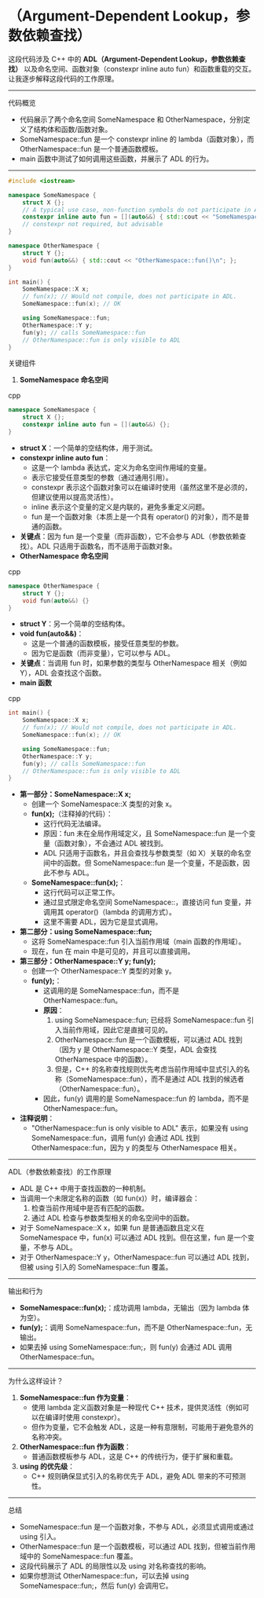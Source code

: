 # （Argument-Dependent Lookup，参数依赖查找）

这段代码涉及 C++ 中的 **ADL（Argument-Dependent Lookup，参数依赖查找）** 以及命名空间、函数对象（constexpr inline auto fun）和函数重载的交互。让我逐步解释这段代码的工作原理。

------

代码概览

- 代码展示了两个命名空间 SomeNamespace 和 OtherNamespace，分别定义了结构体和函数/函数对象。
- SomeNamespace::fun 是一个 constexpr inline 的 lambda（函数对象），而 OtherNamespace::fun 是一个普通函数模板。
- main 函数中测试了如何调用这些函数，并展示了 ADL 的行为。

------

```c++
#include <iostream>

namespace SomeNamespace {
    struct X {};
    // A typical use case, non-function symbols do not participate in ADL.
    constexpr inline auto fun = [](auto&&) { std::cout << "SomeNamespace::fun()\n"; };
    // constexpr not required, but advisable
}

namespace OtherNamespace {
    struct Y {};
    void fun(auto&&) { std::cout << "OtherNamespace::fun()\n"; };
}

int main() {
    SomeNamespace::X x;
    // fun(x); // Would not compile, does not participate in ADL.
    SomeNamespace::fun(x); // OK

    using SomeNamespace::fun;
    OtherNamespace::Y y;
    fun(y); // calls SomeNamespace::fun
    // OtherNamespace::fun is only visible to ADL
}
```



关键组件

1. **SomeNamespace 命名空间**

cpp

```cpp
namespace SomeNamespace {
    struct X {};
    constexpr inline auto fun = [](auto&&) {};
}
```

- **struct X**：一个简单的空结构体，用于测试。
- **constexpr inline auto fun**：
  - 这是一个 lambda 表达式，定义为命名空间作用域的变量。
  - [](auto&&) 表示它接受任意类型的参数（通过通用引用）。
  - constexpr 表示这个函数对象可以在编译时使用（虽然这里不是必须的，但建议使用以提高灵活性）。
  - inline 表示这个变量的定义是内联的，避免多重定义问题。
  - fun 是一个函数对象（本质上是一个具有 operator() 的对象），而不是普通的函数。
- **关键点**：因为 fun 是一个变量（而非函数），它不会参与 ADL（参数依赖查找）。ADL 只适用于函数名，而不适用于函数对象。
- **OtherNamespace 命名空间**

cpp

```cpp
namespace OtherNamespace {
    struct Y {};
    void fun(auto&&) {}
}
```

- **struct Y**：另一个简单的空结构体。
- **void fun(auto&&)**：
  - 这是一个普通的函数模板，接受任意类型的参数。
  - 因为它是函数（而非变量），它可以参与 ADL。
- **关键点**：当调用 fun 时，如果参数的类型与 OtherNamespace 相关（例如 Y），ADL 会查找这个函数。
- **main 函数**

cpp

```cpp
int main() {
    SomeNamespace::X x;
    // fun(x); // Would not compile, does not participate in ADL.
    SomeNamespace::fun(x); // OK

    using SomeNamespace::fun;
    OtherNamespace::Y y;
    fun(y); // calls SomeNamespace::fun
    // OtherNamespace::fun is only visible to ADL
}
```

- **第一部分：SomeNamespace::X x;**
  - 创建一个 SomeNamespace::X 类型的对象 x。
  - **fun(x);**（注释掉的代码）：
    - 这行代码无法编译。
    - 原因：fun 未在全局作用域定义，且 SomeNamespace::fun 是一个变量（函数对象），不会通过 ADL 被找到。
    - ADL 只适用于函数名，并且会查找与参数类型（如 X）关联的命名空间中的函数。但 SomeNamespace::fun 是一个变量，不是函数，因此不参与 ADL。
  - **SomeNamespace::fun(x);**：
    - 这行代码可以正常工作。
    - 通过显式限定命名空间 SomeNamespace::，直接访问 fun 变量，并调用其 operator()（lambda 的调用方式）。
    - 这里不需要 ADL，因为它是显式调用。
- **第二部分：using SomeNamespace::fun;**
  - 这将 SomeNamespace::fun 引入当前作用域（main 函数的作用域）。
  - 现在，fun 在 main 中是可见的，并且可以直接调用。
- **第三部分：OtherNamespace::Y y; fun(y);**
  - 创建一个 OtherNamespace::Y 类型的对象 y。
  - **fun(y);**：
    - 这调用的是 SomeNamespace::fun，而不是 OtherNamespace::fun。
    - **原因**：
      1. using SomeNamespace::fun; 已经将 SomeNamespace::fun 引入当前作用域，因此它是直接可见的。
      2. OtherNamespace::fun 是一个函数模板，可以通过 ADL 找到（因为 y 是 OtherNamespace::Y 类型，ADL 会查找 OtherNamespace 中的函数）。
      3. 但是，C++ 的名称查找规则优先考虑当前作用域中显式引入的名称（SomeNamespace::fun），而不是通过 ADL 找到的候选者（OtherNamespace::fun）。
    - 因此，fun(y) 调用的是 SomeNamespace::fun 的 lambda，而不是 OtherNamespace::fun。
- **注释说明**：
  - "OtherNamespace::fun is only visible to ADL" 表示，如果没有 using SomeNamespace::fun，调用 fun(y) 会通过 ADL 找到 OtherNamespace::fun，因为 y 的类型与 OtherNamespace 相关。

------

ADL（参数依赖查找）的工作原理

- ADL 是 C++ 中用于查找函数的一种机制。
- 当调用一个未限定名称的函数（如 fun(x)）时，编译器会：
  1. 检查当前作用域中是否有匹配的函数。
  2. 通过 ADL 检查与参数类型相关的命名空间中的函数。
- 对于 SomeNamespace::X x，如果 fun 是普通函数且定义在 SomeNamespace 中，fun(x) 可以通过 ADL 找到。但在这里，fun 是一个变量，不参与 ADL。
- 对于 OtherNamespace::Y y，OtherNamespace::fun 可以通过 ADL 找到，但被 using 引入的 SomeNamespace::fun 覆盖。

------

输出和行为

- **SomeNamespace::fun(x);**：成功调用 lambda，无输出（因为 lambda 体为空）。
- **fun(y);**：调用 SomeNamespace::fun，而不是 OtherNamespace::fun，无输出。
- 如果去掉 using SomeNamespace::fun;，则 fun(y) 会通过 ADL 调用 OtherNamespace::fun。

------

为什么这样设计？

1. **SomeNamespace::fun 作为变量**：
   - 使用 lambda 定义函数对象是一种现代 C++ 技术，提供灵活性（例如可以在编译时使用 constexpr）。
   - 但作为变量，它不会触发 ADL，这是一种有意限制，可能用于避免意外的名称冲突。
2. **OtherNamespace::fun 作为函数**：
   - 普通函数模板参与 ADL，这是 C++ 的传统行为，便于扩展和重载。
3. **using 的优先级**：
   - C++ 规则确保显式引入的名称优先于 ADL，避免 ADL 带来的不可预测性。

------

总结

- SomeNamespace::fun 是一个函数对象，不参与 ADL，必须显式调用或通过 using 引入。
- OtherNamespace::fun 是一个函数模板，可以通过 ADL 找到，但被当前作用域中的 SomeNamespace::fun 覆盖。
- 这段代码展示了 ADL 的局限性以及 using 对名称查找的影响。
- 如果你想测试 OtherNamespace::fun，可以去掉 using SomeNamespace::fun;，然后 fun(y) 会调用它。